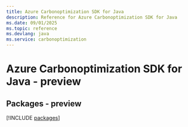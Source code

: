 ```yaml
---
title: Azure Carbonoptimization SDK for Java
description: Reference for Azure Carbonoptimization SDK for Java
ms.date: 09/01/2025
ms.topic: reference
ms.devlang: java
ms.service: carbonoptimization
---
```

# Azure Carbonoptimization SDK for Java - preview
## Packages - preview
[!INCLUDE [packages](carbonoptimization-index.md)]